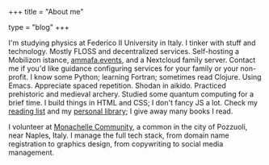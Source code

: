 +++
title = "About me"

type = "blog"
+++

I'm studying physics at Federico II University in Italy.
I tinker with stuff and technology.
Mostly FLOSS and decentralized services.
Self-hosting a Mobilizon istance, [ammafa.events](http://ammafa.events),
and a Nextcloud family server.
Contact me if you'd like guidance configuring services for your family or your non-profit.
I know some Python; learning Fortran; sometimes read Clojure.
Using Emacs.
Appreciate spaced repetition.
Shodan in aikido.
Practiced prehistoric and medieval archery.
Studied some quantum computing for a brief time.
I build things in HTML and CSS; I don't fancy JS a lot.
Check my [reading list](https://www.goodreads.com/user/show/28626037-mariano)
and my [personal library](https://inventaire.io/inventory/visika);
I give away many books I read.

I volunteer at [Monachelle Community](https://www.monachelle.org),
a common in the city of Pozzuoli, near Naples, Italy.
I manage the full tech stack, from domain name registration to graphics design,
from copywriting to social media management.
